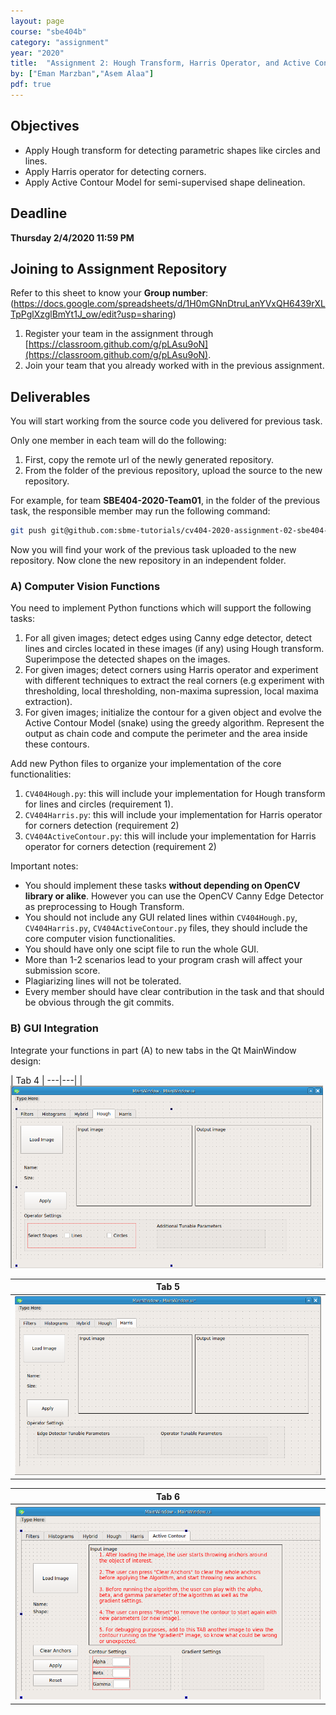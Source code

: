```yaml
---
layout: page
course: "sbe404b"
category: "assignment"
year: "2020"
title:  "Assignment 2: Hough Transform, Harris Operator, and Active Contour Model"
by: ["Eman Marzban","Asem Alaa"]
pdf: true
---
```


## Objectives

* Apply Hough transform for detecting parametric shapes like circles and lines.
* Apply Harris operator for detecting corners.
* Apply Active Contour Model for semi-supervised shape delineation.

## Deadline

**Thursday 2/4/2020 11:59 PM**

## Joining to Assignment Repository

Refer to this sheet to know your **Group number**: (https://docs.google.com/spreadsheets/d/1H0mGNnDtruLanYVxQH6439rXLTpPglXzglBmYt1J_ow/edit?usp=sharing)

1. Register your team in the assignment through [https://classroom.github.com/g/pLAsu9oN](https://classroom.github.com/g/pLAsu9oN).
2. Join your team that you already worked with in the previous assignment.

## Deliverables

You will start working from the source code you delivered for previous task.

Only one member in each team will do the following:

1. First, copy the remote url of the newly generated repository.
2. From the folder of the previous repository, upload the source to the new repository.

For example, for team **SBE404-2020-Team01**, in the folder of the previous task, the responsible member may run the following command:

```bash
git push git@github.com:sbme-tutorials/cv404-2020-assignment-02-sbe404-2020-team01.git master -u
```

Now you will find your work of the previous task uploaded to the new repository. Now clone the new repository in an independent folder.


### A) Computer Vision Functions

You need to implement Python functions which will support the following tasks:

1. For all given images; detect edges using Canny edge detector, detect lines and circles located in these images (if any) using Hough transform. Superimpose the detected
shapes on the images.
2. For given images; detect corners using Harris operator and experiment with different techniques to extract the real corners (e.g experiment with thresholding, local thresholding, non-maxima supression, local maxima extraction).
3. For given images; initialize the contour for a given object and evolve the Active Contour Model (snake) using the greedy algorithm. Represent the
output as chain code and compute the perimeter and the area inside these
contours.

Add new Python files to organize your implementation of the core functionalities:


1. `CV404Hough.py`: this will include your implementation for Hough transform for lines and circles (requirement 1).
2. `CV404Harris.py`: this will include your implementation for Harris operator for corners detection (requirement 2)
3. `CV404ActiveContour.py`: this will include your implementation for Harris operator for corners detection (requirement 2)



Important notes:

* You should implement these tasks **without depending on OpenCV library or alike**. However you can use the OpenCV Canny Edge Detector as preprocessing to Hough Transform. 
* You should not include any GUI related lines within `CV404Hough.py`, `CV404Harris.py`, `CV404ActiveContour.py` files, they should include the core computer vision functionalities.
* You should have only one scipt file to run the whole GUI.
* More than 1-2 scenarios lead to your program crash will affect your submission score.
* Plagiarizing lines will not be tolerated.
* Every member should have clear contribution in the task and that should be obvious through the git commits.


### B) GUI Integration

Integrate your functions in part (A) to new tabs in the Qt MainWindow design:

| Tab 4 |
---|---|
| <img src="tab4.png" style="width:500px"> 

| Tab 5 |
|---|
| <img src="tab5.png" style="width:500px;"> |


| Tab 6 |
|---|
| <img src="tab6.png" style="width:500px;"> |